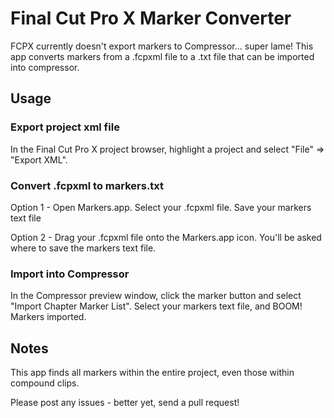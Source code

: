# Final Cut Pro X Marker Converter

FCPX currently doesn't export markers to Compressor... super lame! This app converts markers from a .fcpxml file to a .txt file that can be imported into compressor.

## Usage

### Export project xml file
In the Final Cut Pro X project browser, highlight a project and select "File" => "Export XML".

### Convert .fcpxml to markers.txt

Option 1 - Open Markers.app. Select your .fcpxml file. Save your markers text file

Option 2 - Drag your .fcpxml file onto the Markers.app icon. You'll be asked where to save the markers text file.

### Import into Compressor
In the Compressor preview window, click the marker button and select "Import Chapter Marker List". Select your markers text file, and BOOM! Markers imported. 

## Notes
This app finds all markers within the entire project, even those within compound clips.

Please post any issues - better yet, send a pull request!